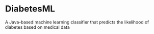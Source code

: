 # DiabetesML
A Java-based machine learning classifier that predicts the likelihood of diabetes based on medical data
